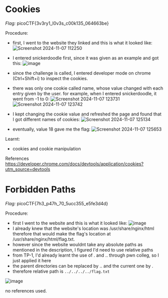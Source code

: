 # Cookies

*Flag:* picoCTF{3v3ry1_l0v3s_c00k135_064663be}

Procedure:
- first, I went to the website they linked and this is what it looked like: ![Screenshot 2024-11-07 112250](https://github.com/user-attachments/assets/aa52a89f-488d-4997-8c2c-0e566752a0e6)
- I entered snickerdoodle first, since it was given as an example and got this: ![image](https://github.com/user-attachments/assets/dc8c729b-771a-4f2f-bf93-c41a858e9edc)
- since the challenge is called, I entered developer mode on chrome (Ctrl+Shift+i) to inspect the cookies.
- there was only one cookie called name, whose value changed with each entry given by the user. for example, when I entered snickerdoodle, it went from -1 to 0:
  ![Screenshot 2024-11-07 123731](https://github.com/user-attachments/assets/29689852-efaf-4756-bb65-b953709466ad)
  ![Screenshot 2024-11-07 123742](https://github.com/user-attachments/assets/e305e288-0155-486c-9784-b33090a390a1)

- I kept changing the cookie value and refreshed the page and found that I got different names of cookies:
![Screenshot 2024-11-07 125134](https://github.com/user-attachments/assets/4cf3d37e-d70b-4522-a763-612c2b5b3058)

- eventually, value 18 gave me the flag:
  ![Screenshot 2024-11-07 125653](https://github.com/user-attachments/assets/f8f51606-f9a5-491e-8a5e-e7c0d04e4990)

Learnt:
- cookies and cookie manipulation
  
References           
https://developer.chrome.com/docs/devtools/application/cookies?utm_source=devtools

# Forbidden Paths
*Flag:* picoCTF{7h3_p47h_70_5ucc355_e5fe3d4d}

Procedure:
- first I went to the website and this is what it looked like:
  ![image](https://github.com/user-attachments/assets/313c40fa-2714-4963-96da-2162ce4e8d2b)
- I already knew that the website's location was /usr/share/nginx/html therefore that would make the flag's location at /usr/share/nginx/html/flag.txt.
- however since the website wouldnt take any absolute paths as mentioned in the description, I figured I'd need to use relative paths
- from TP-1, I'd already learnt the use of . and .. through pwn colleg, so I just applied it here
- the parent directories can be replaced by .. and the current one by .
- therefore relative path is `../../../../flag.txt`
  
![image](https://github.com/user-attachments/assets/0600345c-ca4f-487f-a952-1b0fc2953078)

no references used.
